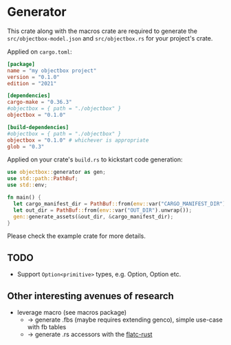 # Generator

This crate along with the macros crate are required to generate the `src/objectbox-model.json` and `src/objectbox.rs`
for your project's crate.

Applied on `cargo.toml`:

```toml
[package]
name = "my objectbox project"
version = "0.1.0"
edition = "2021"

[dependencies]
cargo-make = "0.36.3"
#objectbox = { path = "./objectbox" }
objectbox = "0.1.0"

[build-dependencies]
#objectbox = { path = "./objectbox" }
objectbox = "0.1.0" # whichever is appropriate
glob = "0.3"
```

Applied on your crate's `build.rs` to kickstart code generation:

```rust
use objectbox::generator as gen;
use std::path::PathBuf;
use std::env;

fn main() {
  let cargo_manifest_dir = PathBuf::from(env::var("CARGO_MANIFEST_DIR").unwrap());
  let out_dir = PathBuf::from(env::var("OUT_DIR").unwrap());
  gen::generate_assets(&out_dir, &cargo_manifest_dir);
}
```

Please check the example crate for more details.

## TODO
* Support `Option<primitive>` types, e.g. Option<u32>, Option<String> etc.
## Other interesting avenues of research
* leverage macro (see macros package)
  * -> generate .fbs (maybe requires extending genco), simple use-case with fb tables
  * -> generate .rs accessors with the [flatc-rust](https://github.com/frol/flatc-rust)